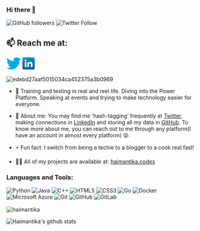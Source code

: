 ### Hi there 👋
<img alt="GitHub followers" 
src="https://img.shields.io/github/followers/Haimantika?style=social"> ![Twitter Follow](https://img.shields.io/twitter/follow/HaimantikaM?style=social) <p align="left"> </p>

## 📫 Reach me at:

[![Twitter](icons/twitter.png)](https://twitter.com/HaimantikaM)
[![LinkedIn](icons/linkedin.png)](https://www.linkedin.com/in/haimantika-mitra)


![edebd27aaf5015034ca452375a3b0969](https://user-images.githubusercontent.com/32809211/87786036-e7cdfa80-c856-11ea-9190-f4106d1fbc43.gif)

- 🔭 Training and testing in real and reel life. Diving into the Power Platform. Speaking at events and trying to make technology easier for everyone.
- 🤔 About me: You may find me 'hash-tagging' frequently at [Twitter](https://twitter.com/HaimantikaM), making connections in [LinkedIn](https://www.linkedin.com/in/haimantika-mitra-3b8a9b160/) and storing all my data in [GitHub](https://github.com/Haimantika). To know more about me, you can reach out to me through any platform(I have an account in almost every platform) :stuck_out_tongue_closed_eyes:.

- ⚡ Fun fact: I switch from being a techie to a blogger to a cook real fast!

- 👨‍💻 All of my projects are available at: [haimantika.codes](haimantika.codes)


<h3 align="left">Languages and Tools:</h3>

![Python](https://img.shields.io/badge/-Python-black?style=flat-square&logo=Python)
![Java](https://img.shields.io/badge/-java-E34A86?style=flat-square&logo=java)
![C++](https://img.shields.io/badge/-C++-00599C?style=flat-square&logo=c)
![HTML5](https://img.shields.io/badge/-HTML5-E34F26?style=flat-square&logo=html5&logoColor=white)
![CSS3](https://img.shields.io/badge/-CSS3-1572B6?style=flat-square&logo=css3)
![Go](https://img.shields.io/badge/-CSS3-1572B6?style=flat-square&logo=go)
![Docker](https://img.shields.io/badge/-Docker-black?style=flat-square&logo=docker)
![Microsoft Azure](https://img.shields.io/badge/Microsoft%20Azure-232F7E?style=flat-square&logo=microsoft-azure)
![Git](https://img.shields.io/badge/-Git-black?style=flat-square&logo=git)
![GitHub](https://img.shields.io/badge/-GitHub-181717?style=flat-square&logo=github)
![GitLab](https://img.shields.io/badge/-GitLab-FCA121?style=flat-square&logo=gitlab)


<p><img align="center" src="https://github-readme-stats.vercel.app/api/top-langs/?username=haimantika&layout=compact" alt="haimantika" /></p>





![Haimantika's github stats](https://github-readme-stats.vercel.app/api?username=Haimantika&show_icons=true&title_color=EEFCEF&icon_color=EEFCEF&text_color=00B0E0&bg_color=151515)

